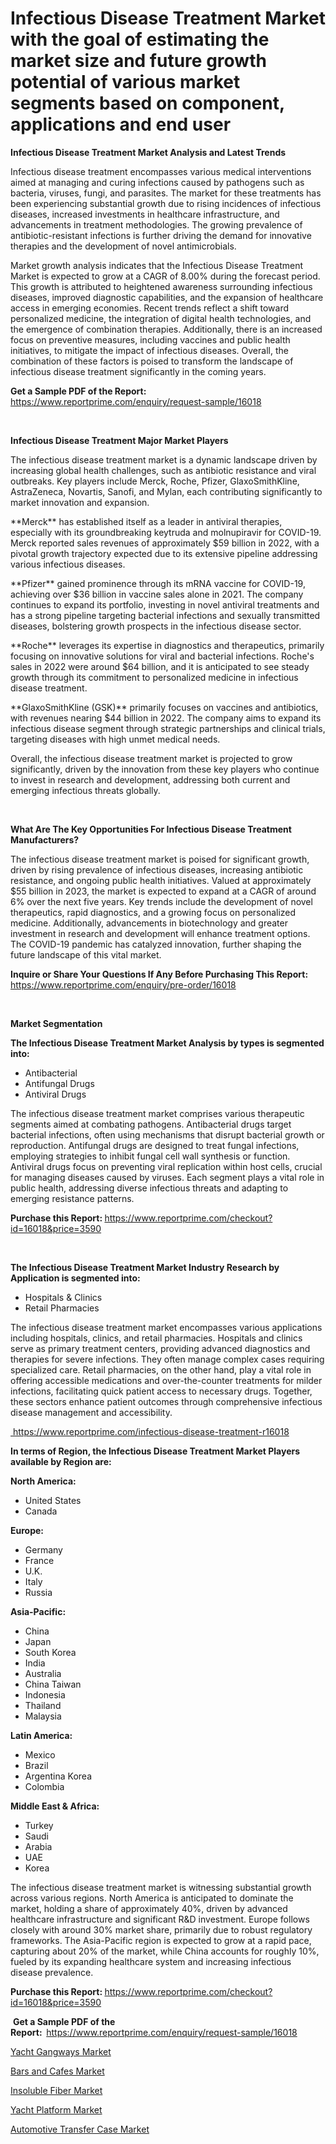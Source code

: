 <p><h1>Infectious Disease Treatment Market with the goal of estimating the market size and future growth potential of various market segments based on component, applications and end user</h1></p><p><strong>Infectious Disease Treatment Market Analysis and Latest Trends</strong></p>
<p><p>Infectious disease treatment encompasses various medical interventions aimed at managing and curing infections caused by pathogens such as bacteria, viruses, fungi, and parasites. The market for these treatments has been experiencing substantial growth due to rising incidences of infectious diseases, increased investments in healthcare infrastructure, and advancements in treatment methodologies. The growing prevalence of antibiotic-resistant infections is further driving the demand for innovative therapies and the development of novel antimicrobials.</p><p>Market growth analysis indicates that the Infectious Disease Treatment Market is expected to grow at a CAGR of 8.00% during the forecast period. This growth is attributed to heightened awareness surrounding infectious diseases, improved diagnostic capabilities, and the expansion of healthcare access in emerging economies. Recent trends reflect a shift toward personalized medicine, the integration of digital health technologies, and the emergence of combination therapies. Additionally, there is an increased focus on preventive measures, including vaccines and public health initiatives, to mitigate the impact of infectious diseases. Overall, the combination of these factors is poised to transform the landscape of infectious disease treatment significantly in the coming years.</p></p>
<p><strong>Get a Sample PDF of the Report:&nbsp;</strong> <a href="https://www.reportprime.com/enquiry/request-sample/16018?utm_campaign=16&utm_medium=2&utm_source=Github&utm_content=ia&utm_term=18102024&utm_id=infectious-disease-treatment">https://www.reportprime.com/enquiry/request-sample/16018</a></p>
<p>&nbsp;</p>
<p><strong>Infectious Disease Treatment Major Market Players</strong></p>
<p><p>The infectious disease treatment market is a dynamic landscape driven by increasing global health challenges, such as antibiotic resistance and viral outbreaks. Key players include Merck, Roche, Pfizer, GlaxoSmithKline, AstraZeneca, Novartis, Sanofi, and Mylan, each contributing significantly to market innovation and expansion.</p><p>**Merck** has established itself as a leader in antiviral therapies, especially with its groundbreaking keytruda and molnupiravir for COVID-19. Merck reported sales revenues of approximately $59 billion in 2022, with a pivotal growth trajectory expected due to its extensive pipeline addressing various infectious diseases.</p><p>**Pfizer** gained prominence through its mRNA vaccine for COVID-19, achieving over $36 billion in vaccine sales alone in 2021. The company continues to expand its portfolio, investing in novel antiviral treatments and has a strong pipeline targeting bacterial infections and sexually transmitted diseases, bolstering growth prospects in the infectious disease sector.</p><p>**Roche** leverages its expertise in diagnostics and therapeutics, primarily focusing on innovative solutions for viral and bacterial infections. Roche's sales in 2022 were around $64 billion, and it is anticipated to see steady growth through its commitment to personalized medicine in infectious disease treatment.</p><p>**GlaxoSmithKline (GSK)** primarily focuses on vaccines and antibiotics, with revenues nearing $44 billion in 2022. The company aims to expand its infectious disease segment through strategic partnerships and clinical trials, targeting diseases with high unmet medical needs.</p><p>Overall, the infectious disease treatment market is projected to grow significantly, driven by the innovation from these key players who continue to invest in research and development, addressing both current and emerging infectious threats globally.</p></p>
<p>&nbsp;</p>
<p><strong>What Are The Key Opportunities For Infectious Disease Treatment Manufacturers?</strong></p>
<p><p>The infectious disease treatment market is poised for significant growth, driven by rising prevalence of infectious diseases, increasing antibiotic resistance, and ongoing public health initiatives. Valued at approximately $55 billion in 2023, the market is expected to expand at a CAGR of around 6% over the next five years. Key trends include the development of novel therapeutics, rapid diagnostics, and a growing focus on personalized medicine. Additionally, advancements in biotechnology and greater investment in research and development will enhance treatment options. The COVID-19 pandemic has catalyzed innovation, further shaping the future landscape of this vital market.</p></p>
<p><strong>Inquire or Share Your Questions If Any Before Purchasing This Report:</strong> <a href="https://www.reportprime.com/enquiry/pre-order/16018?utm_campaign=16&utm_medium=2&utm_source=Github&utm_content=ia&utm_term=18102024&utm_id=infectious-disease-treatment">https://www.reportprime.com/enquiry/pre-order/16018</a></p>
<p>&nbsp;</p>
<p><strong>Market Segmentation</strong></p>
<p><strong>The Infectious Disease Treatment Market Analysis by types is segmented into:</strong></p>
<p><ul><li>Antibacterial</li><li>Antifungal Drugs</li><li>Antiviral Drugs</li></ul></p>
<p><p>The infectious disease treatment market comprises various therapeutic segments aimed at combating pathogens. Antibacterial drugs target bacterial infections, often using mechanisms that disrupt bacterial growth or reproduction. Antifungal drugs are designed to treat fungal infections, employing strategies to inhibit fungal cell wall synthesis or function. Antiviral drugs focus on preventing viral replication within host cells, crucial for managing diseases caused by viruses. Each segment plays a vital role in public health, addressing diverse infectious threats and adapting to emerging resistance patterns.</p></p>
<p><strong>Purchase this Report:&nbsp;</strong><a href="https://www.reportprime.com/checkout?id=16018&price=3590&utm_campaign=16&utm_medium=2&utm_source=Github&utm_content=ia&utm_term=18102024&utm_id=infectious-disease-treatment">https://www.reportprime.com/checkout?id=16018&price=3590</a></p>
<p>&nbsp;</p>
<p><strong>The Infectious Disease Treatment Market Industry Research by Application is segmented into:</strong></p>
<p><ul><li>Hospitals & Clinics</li><li>Retail Pharmacies</li></ul></p>
<p><p>The infectious disease treatment market encompasses various applications including hospitals, clinics, and retail pharmacies. Hospitals and clinics serve as primary treatment centers, providing advanced diagnostics and therapies for severe infections. They often manage complex cases requiring specialized care. Retail pharmacies, on the other hand, play a vital role in offering accessible medications and over-the-counter treatments for milder infections, facilitating quick patient access to necessary drugs. Together, these sectors enhance patient outcomes through comprehensive infectious disease management and accessibility.</p></p>
<p><a href="https://www.reportprime.com/infectious-disease-treatment-r16018?utm_campaign=16&utm_medium=2&utm_source=Github&utm_content=ia&utm_term=18102024&utm_id=infectious-disease-treatment">&nbsp;https://www.reportprime.com/infectious-disease-treatment-r16018</a></p>
<p><strong>In terms of Region, the Infectious Disease Treatment Market Players available by Region are:</strong></p>
<p>
    <p> <strong> North America: </strong>
        <ul>
            <li>United States</li>
            <li>Canada</li>
        </ul>
        </p> 
    <p> <strong> Europe: </strong>
        <ul>
            <li>Germany</li>
            <li>France</li>
            <li>U.K.</li>
            <li>Italy</li>
            <li>Russia</li>
        </ul>
        </p> 
    <p> <strong> Asia-Pacific: </strong>
        <ul>
            <li>China</li>
            <li>Japan</li>
            <li>South Korea</li>
            <li>India</li>
            <li>Australia</li>
            <li>China Taiwan</li>
            <li>Indonesia</li>
            <li>Thailand</li>
            <li>Malaysia</li>
        </ul>
        </p> 
    <p> <strong> Latin America: </strong>
        <ul>
            <li>Mexico</li>
            <li>Brazil</li>
            <li>Argentina Korea</li>
            <li>Colombia</li>
        </ul>
        </p> 
    <p> <strong> Middle East & Africa: </strong>
        <ul>
            <li>Turkey</li>
            <li>Saudi</li>
            <li>Arabia</li>
            <li>UAE</li>
            <li>Korea</li>
        </ul>
    </p>
    </p>
<p><p>The infectious disease treatment market is witnessing substantial growth across various regions. North America is anticipated to dominate the market, holding a share of approximately 40%, driven by advanced healthcare infrastructure and significant R&D investment. Europe follows closely with around 30% market share, primarily due to robust regulatory frameworks. The Asia-Pacific region is expected to grow at a rapid pace, capturing about 20% of the market, while China accounts for roughly 10%, fueled by its expanding healthcare system and increasing infectious disease prevalence.</p></p>
<p><strong>Purchase this Report: </strong><a href="https://www.reportprime.com/checkout?id=16018&price=3590&utm_campaign=16&utm_medium=2&utm_source=Github&utm_content=ia&utm_term=18102024&utm_id=infectious-disease-treatment">https://www.reportprime.com/checkout?id=16018&price=3590</a></p>
<p>&nbsp;<strong>Get a Sample PDF of the Report:&nbsp;&nbsp;</strong><a href="https://www.reportprime.com/enquiry/request-sample/16018?utm_campaign=16&utm_medium=2&utm_source=Github&utm_content=ia&utm_term=18102024&utm_id=infectious-disease-treatment">https://www.reportprime.com/enquiry/request-sample/16018</a></p>
<p><strong></strong></p>
<p><p><a href="https://issuu.com/reportprime-2/docs/yacht-gangways-market-size-2030.ppt_66322fd554b33d?utm_campaign=16&utm_medium=2&utm_source=Github&utm_content=ia&utm_term=18102024&utm_id=infectious-disease-treatment">Yacht Gangways Market</a></p><p><a href="https://github.com/pinesamshigoz/Market-Research-Report-List-1/blob/main/bars-and-cafes-market.md?utm_campaign=16&utm_medium=2&utm_source=Github&utm_content=ia&utm_term=18102024&utm_id=infectious-disease-treatment">Bars and Cafes Market</a></p><p><a href="https://www.linkedin.com/pulse/global-insoluble-fiber-market-analysis-trends-forecasts-xuice?utm_campaign=16&utm_medium=2&utm_source=Github&utm_content=ia&utm_term=18102024&utm_id=infectious-disease-treatment">Insoluble Fiber Market</a></p><p><a href="https://issuu.com/reportprime-2/docs/yacht-platform-market-size-2030.ppt_180e7e81b57d12?utm_campaign=16&utm_medium=2&utm_source=Github&utm_content=ia&utm_term=18102024&utm_id=infectious-disease-treatment">Yacht Platform Market</a></p><p><a href="https://www.linkedin.com/pulse/automotive-transfer-case-spectrum-usage-patterns-sector-thtpe?utm_campaign=16&utm_medium=2&utm_source=Github&utm_content=ia&utm_term=18102024&utm_id=infectious-disease-treatment">Automotive Transfer Case Market</a></p></p>